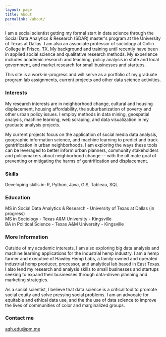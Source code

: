 ```yaml
---
layout: page
title: About
permalink: /about/
---
```


I am a social scientist getting my formal start in data science through the Social Data Analytics & Research (SDAR) master's program at the University of Texas at Dallas. I am also an associate professor of sociology at Collin College in Frisco, TX. My background and training until recently have been in applied social science and qualitative research methods. My experience includes academic research and teaching, policy analysis in state and local government, and market research for small businesses and startups.

This site is a work-in-progress and will serve as a portfolio of my graduate program lab assignments, current projects and other data science activities.

### Interests

My research interests are in neighborhood change, cultural and housing displacement, housing affordability, the suburbanization of poverty and other urban policy issues. I employ methods in data mining, geospatial analysis, machine learning, web scraping, and data visualization in my graduate analysis projects.

My current projects focus on the application of social media data analysis, geographic information science, and machine learning to predict and track gentrification in urban neighborhoods. I am exploring the ways these tools can be leveraged to better inform urban planners, community stakeholders and policymakers about neighborhood change -- with the ultimate goal of preventing or mitigating the harms of gentrification and displacement.

### Skills

Developing skills in: R, Python, Java, GIS, Tableau, SQL

### Education

MS in Social Data Analytics & Research - University of Texas at Dallas (in progress) <br>
MS in Sociology - Texas A&M University - Kingsville <br>
BA in Political Science - Texas A&M University - Kingsville 

### More Information

Outside of my academic interests, I am also exploring big data analysis and machine learning applications for the industrial hemp industry. I am a hemp farmer and executive of Hawley Hemp Labs, a family-owned and operated industrial hemp producer, processor, and analytical lab based in East Texas. I also lend my research and analysis skills to small businesses and startups seeking to expand their businesses through data-driven planning and marketing strategies.

As a social scientist, I believe that data science is a critical tool to promote social equity and solve pressing social problems. I am an advocate for equitable and ethical data use, and the the use of data science to improve the lives of communities of color and marginalized groups.

### Contact me

[aqh.edu@pm.me](mailto:aqh.edu@pm.me)
